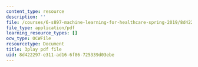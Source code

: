 ```yaml
---
content_type: resource
description: ''
file: /courses/6-s897-machine-learning-for-healthcare-spring-2019/8d422297e311ad166f86725339d03ebe_VuKOW8d4KHw.pdf
file_type: application/pdf
learning_resource_types: []
ocw_type: OCWFile
resourcetype: Document
title: 3play pdf file
uid: 8d422297-e311-ad16-6f86-725339d03ebe
---
```

